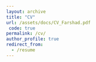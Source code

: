 ```yaml
---
layout: archive
title: "CV"
url: /assets/docs/CV_Farshad.pdf
 code: true
permalink: /cv/
author_profile: true
redirect_from:
  - /resume
---
```



